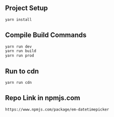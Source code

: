 ## Project Setup
```sh
yarn install
```

## Compile Build Commands

```sh
yarn run dev
yarn run build
yarn run prod
```

## Run to cdn

```sh
yarn run cdn
```


## Repo Link in npmjs.com

```sh
https://www.npmjs.com/package/em-datetimepicker
```


<!-- https://codepen.io/ryomario/pen/PoVJVqP -->

